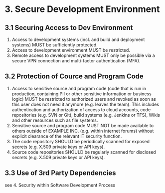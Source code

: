 # 3. Secure Development Environment

## 3.1 Securing Access to Dev Environment

1. Access to development systems (incl. and build and deployment systems) MUST be sufficiently protected.
2. Access to development environment MUST be restricted.
3. Remote access to development systems MUST only be possible via a secure VPN connection and multi-factor authentication (MFA).

## 3.2 Protection of Cource and Program Code

1. Access to sensitive source and program code (code that is run in production, containing PII or other sensitive information or business logic) MUST be restricted to authorized users and revoked as soon as this user does not need it anymore (e.g. leaves the team). This includes authentication and authorization of access to cloud accounts, code repositories (e.g. SVN or Git), build systems (e.g. Jenkins or TFS), Wikis and other resources such as file systems.
2. Sensitive source and program code MUST NOT be made available to others outside of EXAMPLE INC. (e.g. within internet forums) without explicit clearance of the relevant IT security function.
3. The code repository SHOULD be periodically scanned for exposed secrets (e.g. X.509 private keys or API keys).
4. Source code repositories SHOULD be regularly scanned for disclosed secrets (e.g. X.509 private keys or API keys).

## 3.3 Use of 3rd Party Dependencies
see 4. Security within Software Development Process 
